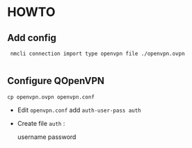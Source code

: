 # HOWTO

## Add config

```
 nmcli connection import type openvpn file ./openvpn.ovpn
 
```

## Configure QOpenVPN

    cp openvpn.ovpn openvpn.conf

*   Edit `openvpn.conf` add `auth-user-pass auth`
*   Create file `auth` :

    username
    password
